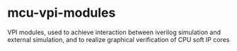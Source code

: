 # mcu-vpi-modules
VPI modules, used to achieve interaction between iverilog simulation and external simulation, and to realize graphical verification of CPU soft IP cores
